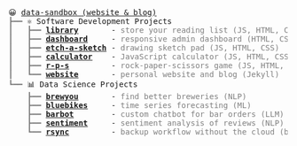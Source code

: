 <pre style="font-family:Menlo,'DejaVu Sans Mono',consolas,'Courier New',monospace">😀 <a href="https://data-sandbox.github.io/">data-sandbox (website &amp; blog)</a>
<span style="color: #808080; text-decoration-color: #808080">┣━━ </span>⚛️ Software Development Projects
<span style="color: #808080; text-decoration-color: #808080">┃   ┣━━ </span><span style="font-weight: bold"><a href="https://data-sandbox.github.io/library/">library</a></span>       - <span style="color: #808080; text-decoration-color: #808080">store your reading list (JS, HTML, CSS)</span>
<span style="color: #808080; text-decoration-color: #808080">┃   ┣━━ </span><span style="font-weight: bold"><a href="https://data-sandbox.github.io/admin-dashboard/">dashboard</a></span>     - <span style="color: #808080; text-decoration-color: #808080">responsive admin dashboard (HTML, CSS)</span>
<span style="color: #808080; text-decoration-color: #808080">┃   ┣━━ </span><span style="font-weight: bold"><a href="https://data-sandbox.github.io/etch-a-sketch/">etch-a-sketch</a></span> - <span style="color: #808080; text-decoration-color: #808080">drawing sketch pad (JS, HTML, CSS)</span>
<span style="color: #808080; text-decoration-color: #808080">┃   ┣━━ </span><span style="font-weight: bold"><a href="https://data-sandbox.github.io/calculator/">calculator</a></span>    - <span style="color: #808080; text-decoration-color: #808080">JavaScript calculator (JS, HTML, CSS)</span>
<span style="color: #808080; text-decoration-color: #808080">┃   ┣━━ </span><span style="font-weight: bold"><a href="https://data-sandbox.github.io/rock-paper-scissors/">r-p-s</a></span>         - <span style="color: #808080; text-decoration-color: #808080">rock-paper-scissors game (JS, HTML, CSS)</span>
<span style="color: #808080; text-decoration-color: #808080">┃   ┗━━ </span><span style="font-weight: bold"><a href="https://github.com/data-sandbox/data-sandbox.github.io">website</a></span>       - <span style="color: #808080; text-decoration-color: #808080">personal website and blog (Jekyll)</span>
<span style="color: #808080; text-decoration-color: #808080">┗━━ </span>📊 Data Science Projects
<span style="color: #808080; text-decoration-color: #808080">    ┣━━ </span><span style="font-weight: bold"><a href="https://github.com/data-sandbox/nlp-brewer-finder">brewyou</a></span>       - <span style="color: #808080; text-decoration-color: #808080">find better breweries (NLP)</span>
<span style="color: #808080; text-decoration-color: #808080">    ┣━━ </span><span style="font-weight: bold"><a href="https://github.com/data-sandbox/ml-bluebikes-forecasting">bluebikes</a></span>     - <span style="color: #808080; text-decoration-color: #808080">time series forecasting (ML)</span>
<span style="color: #808080; text-decoration-color: #808080">    ┣━━ </span><span style="font-weight: bold"><a href="https://github.com/data-sandbox/llms/blob/main/GPT-3_chatbot.ipynb">barbot</a></span>        - <span style="color: #808080; text-decoration-color: #808080">custom chatbot for bar orders (LLM)</span>
<span style="color: #808080; text-decoration-color: #808080">    ┣━━ </span><span style="font-weight: bold"><a href="https://github.com/data-sandbox/ml-sandbox/tree/main/sentiment_amazon">sentiment</a></span>     - <span style="color: #808080; text-decoration-color: #808080">sentiment analysis of reviews (NLP)</span>
<span style="color: #808080; text-decoration-color: #808080">    ┗━━ </span><span style="font-weight: bold"><a href="https://github.com/data-sandbox/bash/tree/main/rsync">rsync</a></span>         - <span style="color: #808080; text-decoration-color: #808080">backup workflow without the cloud (bash)</span>

</pre>
